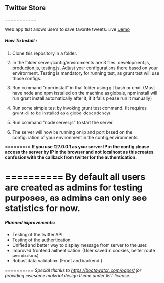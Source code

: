 ## Twitter Store
===========

Web app that allows users to save favorite tweets. Live [Demo](http://twitterstore-twistedsynapse.rhcloud.com/)

##### How To Install :
1. Clone this repository in a folder.

2. In the folder server/config/environments are 3 files: development.js, production.js, testing.js. Adjust your configurations there
based on your environment. Testing is mandatory for running test, as grunt test will use those configs.

3. Run command "npm install" in that folder using git bash or cmd.
    (Must have node and npm installed on the machine as globals, npm install will run grunt install automatically after it,
     if it fails please run it manually)

4. Run some simple test by invoking grunt test command. (It requires grunt-cli to be installed as a global dependency)

5. Run command "node server.js" to start the server.

6. The server will now be running on ip and port based on the configuration of your environment in the config/environments.

=========
**If you use 127.0.0.1 as your server IP in the config please access the server by IP in the browser and not localhost as this creates confusion with the callback from twitter for the authentication.**

==========
By default all users are created as admins for testing purposes, as admins can only see statistics for now.
=========
##### Planned improvements:
- Testing of the twitter API.
- Testing of the authentication.
- Unified and better way to display message from server to the user.
- Improved frontend authentication. (User saved in cookies, better route permissions)
- Robust data validation. (Front and backend.)

==========
*Special thanks to https://bootswatch.com/paper/ for providing awesome material design theme under MIT license.*